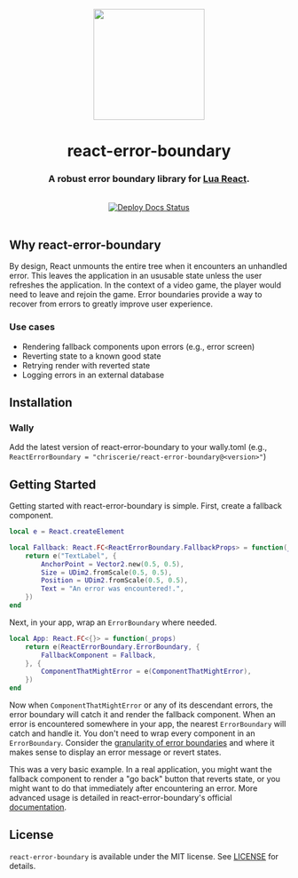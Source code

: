 <a href="https://www.chrisc.dev/react-error-boundary/">
  <p align="center">
    <img src="https://i.imgur.com/1Ta6WRv.png" width="200" />
  </p>
</a>

<h1 align="center">react-error-boundary</h1>
<h3 align="center">A robust error boundary library for <a href="https://github.com/grilme99/CorePackages">Lua React</a>.</h3>

<br>

<div align="center">
  <a href="https://github.com/chriscerie/react-error-boundary/actions/workflows/docs.yml">
    <img src="https://github.com/chriscerie/react-error-boundary/workflows/docs/badge.svg" alt="Deploy Docs Status"/>
  </a>
</div>

<br>

## Why react-error-boundary

By design, React unmounts the entire tree when it encounters an unhandled error. This leaves the application in an ususable state unless the user refreshes the application. In the context of a video game, the player would need to leave and rejoin the game. Error boundaries provide a way to recover from errors to greatly improve user experience.

### Use cases

- Rendering fallback components upon errors (e.g., error screen)
- Reverting state to a known good state
- Retrying render with reverted state
- Logging errors in an external database

## Installation

### Wally

Add the latest version of react-error-boundary to your wally.toml (e.g., `ReactErrorBoundary = "chriscerie/react-error-boundary@<version>"`)

## Getting Started

Getting started with react-error-boundary is simple. First, create a fallback component.

```lua
local e = React.createElement

local Fallback: React.FC<ReactErrorBoundary.FallbackProps> = function(_props)
    return e("TextLabel", {
        AnchorPoint = Vector2.new(0.5, 0.5),
        Size = UDim2.fromScale(0.5, 0.5),
        Position = UDim2.fromScale(0.5, 0.5),
        Text = "An error was encountered!.",
    })
end
```

Next, in your app, wrap an `ErrorBoundary` where needed.

```lua
local App: React.FC<{}> = function(_props)
    return e(ReactErrorBoundary.ErrorBoundary, {
        FallbackComponent = Fallback,
    }, {
        ComponentThatMightError = e(ComponentThatMightError),
    })
end
```

Now when `ComponentThatMightError` or any of its descendant errors, the error boundary will catch it and render the fallback component. When an error is encountered somewhere in your app, the nearest `ErrorBoundary` will catch and handle it. You don't need to wrap every component in an `ErrorBoundary`. Consider the [granularity of error boundaries](https://aweary.dev/fault-tolerance-react/) and where it makes sense to display an error message or revert states.

This was a very basic example. In a real application, you might want the fallback component to render a "go back" button that reverts state, or you might want to do that immediately after encountering an error. More advanced usage is detailed in react-error-boundary's official [documentation](https://www.chrisc.dev/react-error-boundary/).

## License

`react-error-boundary` is available under the MIT license. See [LICENSE](LICENSE) for details.
